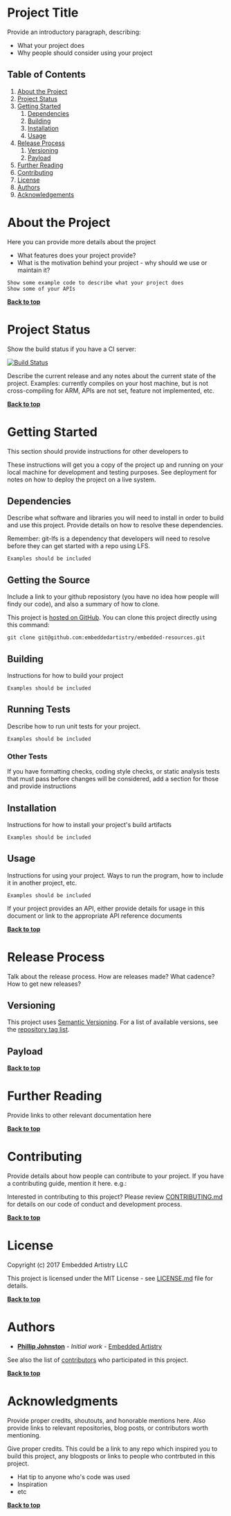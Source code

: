 # Project Title

Provide an introductory paragraph, describing:

* What your project does
* Why people should consider using your project

## Table of Contents

1. [About the Project](#about-the-project)
1. [Project Status](#project-status)
1. [Getting Started](#getting-started)
	1. [Dependencies](#dependencies)
	1. [Building](#building)
	1. [Installation](#installation)
	1. [Usage](#usage)
1. [Release Process](#release-process)
	1. [Versioning](#versioning)
	1. [Payload](#payload)
1. [Further Reading](#further-reading)
1. [Contributing](#contributing)
1. [License](#license)
1. [Authors](#authors)
1. [Acknowledgements](#acknowledgements)

# About the Project

Here you can provide more details about the project
* What features does your project provide?
* What is the motivation behind your project - why should we use or maintain it?

```
Show some example code to describe what your project does
Show some of your APIs
```

**[Back to top](#table-of-contents)**

# Project Status

Show the build status if you have a CI server:

[![Build Status](http://your-server:12345/job/badge/icon)](http://your-server:12345/job/http://your-server:12345/job/badge/icon/)

Describe the current release and any notes about the current state of the project. Examples: currently compiles on your host machine, but is not cross-compiling for ARM, APIs are not set, feature not implemented, etc.

**[Back to top](#table-of-contents)**

# Getting Started

This section should provide instructions for other developers to

These instructions will get you a copy of the project up and running on your local machine for development and testing purposes. See deployment for notes on how to deploy the project on a live system.

## Dependencies

Describe what software and libraries you will need to install in order to build and use this project. Provide details on how to resolve these dependencies.

Remember: git-lfs is a dependency that developers will need to resolve before they can get started with a repo using LFS.

```
Examples should be included
```

## Getting the Source

Include a link to your github reposistory (you have no idea how people will findy our code), and also a summary of how to clone.


This project is [hosted on GitHub](https://github.com/embeddedartistry/embedded-resources). You can clone this project directly using this command:

```
git clone git@github.com:embeddedartistry/embedded-resources.git
```

## Building

Instructions for how to build your project

```
Examples should be included
```

## Running Tests

Describe how to run unit tests for your project.

```
Examples should be included
```

### Other Tests

If you have formatting checks, coding style checks, or static analysis tests that must pass before changes will be considered, add a section for those and provide instructions

## Installation

Instructions for how to install your project's build artifacts

```
Examples should be included
```

## Usage

Instructions for using your project. Ways to run the program, how to include it in another project, etc.

```
Examples should be included
```

If your project provides an API, either provide details for usage in this document or link to the appropriate API reference documents

**[Back to top](#table-of-contents)**

# Release Process

Talk about the release process. How are releases made? What cadence? How to get new releases?

## Versioning

This project uses [Semantic Versioning](http://semver.org/). For a list of available versions, see the [repository tag list](https://github.com/your/project/tags).

## Payload

**[Back to top](#table-of-contents)**

# Further Reading

Provide links to other relevant documentation here

**[Back to top](#table-of-contents)**

# Contributing

Provide details about how people can contribute to your project. If you have a contributing guide, mention it here. e.g.:

Interested in contributing to this project? Please review [CONTRIBUTING.md](docs/CONTRIBUTING.md) for details on our code of conduct and development process.

**[Back to top](#table-of-contents)**

# License

Copyright (c) 2017 Embedded Artistry LLC

This project is licensed under the MIT License - see [LICENSE.md](LICENSE.md) file for details.

**[Back to top](#table-of-contents)**

# Authors

* **[Phillip Johnston](https://github.com/phillipjohnston)** - *Initial work* - [Embedded Artistry](https://github.com/embeddedartistry)

See also the list of [contributors](https://github.com/your/project/contributors) who participated in this project.

**[Back to top](#table-of-contents)**

# Acknowledgments

Provide proper credits, shoutouts, and honorable mentions here. Also provide links to relevant repositories, blog posts, or contributors worth mentioning.

Give proper credits. This could be a link to any repo which inspired you to build this project, any blogposts or links to people who contrbuted in this project.


* Hat tip to anyone who's code was used
* Inspiration
* etc

**[Back to top](#table-of-contents)**

